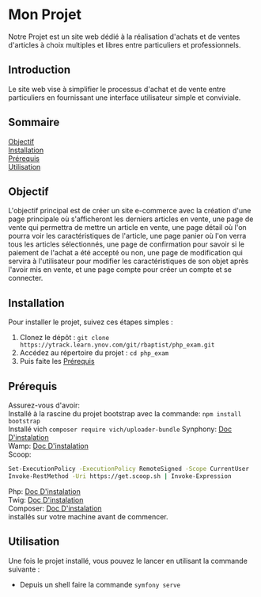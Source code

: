 # Mon Projet

Notre Projet est un site web dédié à la réalisation d'achats et de ventes d'articles à choix multiples et libres entre particuliers et professionnels.

## Introduction

Le site web vise à simplifier le processus d'achat et de vente entre particuliers en fournissant une interface utilisateur simple et conviviale.

## Sommaire 

[Objectif](#objectif)  
[Installation](#installation)  
[Prérequis](#prérequis)  
[Utilisation](#utilisation)  

## Objectif

L'objectif principal est de créer un site e-commerce avec la création d'une page principale où s'afficheront les derniers articles en vente, une page de vente qui permettra de mettre un article en vente, une page détail où l'on pourra voir les caractéristiques de l'article, une page panier où l'on verra tous les articles sélectionnés, une page de confirmation pour savoir si le paiement de l'achat a été accepté ou non, une page de modification qui servira à l'utilisateur pour modifier les caractéristiques de son objet après l'avoir mis en vente, et une page compte pour créer un compte et se connecter.

## Installation

Pour installer le projet, suivez ces étapes simples :

1. Clonez le dépôt : `git clone https://ytrack.learn.ynov.com/git/rbaptist/php_exam.git`
2. Accédez au répertoire du projet : `cd php_exam`
3. Puis faite les [Prérequis](#prérequis)

## Prérequis

Assurez-vous d'avoir:  
Installé à la rascine du projet bootstrap avec la commande: ```npm install bootstrap```\
Installé vich ```composer require vich/uploader-bundle```
Synphony: [Doc D'instalation](https://symfony.com/download)  
Wamp: [Doc D'instalation](https://www.wampserver.com/)   
Scoop:
```bash
Set-ExecutionPolicy -ExecutionPolicy RemoteSigned -Scope CurrentUser
Invoke-RestMethod -Uri https://get.scoop.sh | Invoke-Expression
``` 
Php: [Doc D'instalation](https://www.php.net/downloads.php)  
Twig: [Doc D'instalation](https://twig.symfony.com/doc/2.x/installation.html)  
Composer: [Doc D'instalation](https://getcomposer.org/download/)   
installés sur votre machine avant de commencer.

## Utilisation

Une fois le projet installé, vous pouvez le lancer en utilisant la commande suivante :

- Depuis un shell faire la commande ```symfony serve```